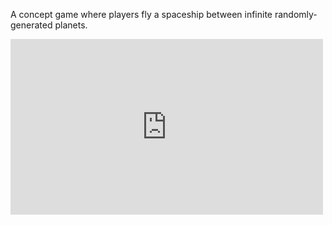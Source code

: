 A concept game where players fly a spaceship between infinite randomly-generated planets.

<iframe src="https://player.vimeo.com/video/93774203" width="500" height="281" frameborder="0" webkitallowfullscreen mozallowfullscreen allowfullscreen></iframe> 
